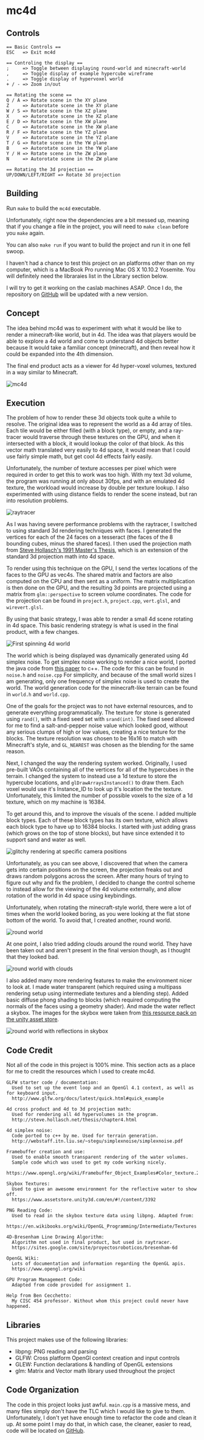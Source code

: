 # mc4d #

## Controls ##
    == Basic Controls ==
    ESC   => Exit mc4d

    == Controling the display ==
    ;     => Toggle between displaying round-world and minecraft-world
    ,     => Toggle display of example hypercube wireframe
    .     => Toggle display of hypervoxel world
    + / - => Zoom in/out

    == Rotating the scene ==
    Q / A => Rotate scene in the XY plane
    Z     => Autorotate scene in the XY plane
    W / S => Rotate scene in the XZ plane
    X     => Autorotate scene in the XZ plane
    E / D => Rotate scene in the XW plane
    C     => Autorotate scene in the XW plane
    R / F => Rotate scene in the YZ plane
    V     => Autorotate scene in the YZ plane
    T / G => Rotate scene in the YW plane
    B     => Autorotate scene in the YW plane
    Y / H => Rotate scene in the ZW plane
    N     => Autorotate scene in the ZW plane

    == Rotating the 3d projection ==
    UP/DOWN/LEFT/RIGHT => Rotate 3d projection

## Building ##
Run `make` to build the `mc4d` executable.

Unfortunately, right now the dependencies are a bit messed up, meaning that if you
change a file in the project, you will need to `make clean` before you `make` again.

You can also `make run` if you want to build the project and run it in one fell swoop.

I haven't had a chance to test this project on an platforms other than on my computer,
which is a MacBook Pro running Mac OS X 10.10.2 Yosemite. You will definitely need
the libraraies list in the Library section below.

I will try to get it working on the caslab machines ASAP. Once I do, the repository on
[GitHub](https://github.com/mystor/mc4d) will be updated with a new version.

## Concept ##
The idea behind mc4d was to experiment with what it would be like to render a minecraft-like world, but in 4d. The idea was that players would be able to explore a 4d world and come to understand 4d objects better because It would take a familiar concept (minecraft), and then reveal how it could be expanded into the 4th dimension.

The final end product acts as a viewer for 4d hyper-voxel volumes, textured in a way similar to Minecraft.

![mc4d](screenshots/mc4d.gif)

## Execution ##
The problem of how to render these 3d objects took quite a while to resolve. The original idea was to represent the world as a 4d array of tiles. Each tile would be either filled (with a block type), or empty, and a ray-tracer would traverse through these textures on the GPU, and when it intersected with a block, it would lookup the color of that block. As this vector math translated very easily to 4d space, it would mean that I could use fairly simple math, but get cool 4d effects fairly easily.

Unfortunately, the number of texture accesses per pixel which were required in order to get this to work was too high. With my text 3d volume, the program was running at only about 30fps, and with an emulated 4d texture, the workload would increase by double per texture lookup. I also experimented with using distance fields to render the scene instead, but ran into resolution problems.

![raytracer](screenshots/wip0.png)

As I was having severe performance problems with the raytracer, I switched to using standard 3d rendering techniques with faces. I generated the vertices for each of the 24 faces on a tesseract (the faces of the 8 bounding cubes, minus the shared faces). I then used the projection math from [Steve Hollasch's 1991 Master's Thesis](http://steve.hollasch.net/thesis/index.html), which is an extension of the standard 3d projection math into 4d space.

To render using this technique on the GPU, I send the vertex locations of the faces to the GPU as vec4s. The shared matrix and factors are also computed on the CPU and then sent as a uniform. The matrix multiplication is then done on the GPU, and the resulting 3d points are projected using a matrix from `glm::perspective` to screen volume coordinates. The code for the projection can be found in `project.h`, `project.cpp`, `vert.glsl`, and `wirevert.glsl`.

By using that basic strategy, I was able to render a small 4d scene rotating in 4d space. This basic rendering strategy is what is used in the final product, with a few changes.

![First spinning 4d world](screenshots/wip1.gif)

The world which is being displayed was dynamically generated using 4d simplex noise. To get simplex noise working to render a nice world, I ported the java code from [this paper](http://webstaff.itn.liu.se/~stegu/simplexnoise/simplexnoise.pdf) to c++. The code for this can be found in `noise.h` and `noise.cpp` For simplicity, and because of the small world sizes I am generating, only one frequency of simplex noise is used to create the world. The world generation code for the minecraft-like terrain can be found in `world.h` and `world.cpp`.

One of the goals for the project was to not have external resources, and to generate everything programmatically. The texture for stone is generated using `rand()`, with a fixed seed set with `srand(int)`. The fixed seed allowed for me to find a salt-and-pepper noise value which looked good, without any serious clumps of high or low values, creating a nice texture for the blocks. The texture resolution was chosen to be 16x16 to match with Minecraft's style, and `GL_NEAREST` was chosen as the blending for the same reason.

Next, I changed the way the rendering system worked. Originally, I used pre-built VAOs containing all of the vertices for all of the hypercubes in the terrain. I changed the system to instead use a 1d texture to store the hypercube locations, and `glDrawArraysInstanced()` to draw them. Each voxel would use it's Instance_ID to look up it's location the the texture. Unfortunately, this limited the number of possible voxels to the size of a 1d texture, which on my machine is 16384.

To get around this, and to improve the visuals of the scene. I added multiple block types. Each of these block types has its own texture, which allows each block type to have up to 16384 blocks. I started with just adding grass (which grows on the top of stone blocks), but have since extended it to support sand and water as well.

![glitchy rendering at specific camera positions](screenshots/wip2.gif)

Unfortunately, as you can see above, I discovered that when the camera gets into certain positions on the screen, the projection freaks out and draws random polygons across the screen. After many hours of trying to figure out why and fix the problem, I decided to change the control scheme to instead allow for the viewing of the 4d volume externally, and allow rotation of the world in 4d space using keybindings.

Unfortunately, when rotating the minecraft-style world, there were a lot of times when the world looked boring, as you were looking at the flat stone bottom of the world. To avoid that, I created another, round world.

![round world](screenshots/wip3.gif)

At one point, I also tried adding clouds around the round world. They have been taken out and aren't present in the final version though, as I thought that they looked bad.

![round world with clouds](screenshots/wip4.gif)

I also added many more rendering features to make the environment nicer to look at. I made water transparent (which required using a multipass rendering setup using intermediate textures and a blending step). Added basic diffuse phong shading to blocks (which required computing the normals of the faces using a geometry shader). And made the water reflect a skybox. The images for the skybox were taken from [this resource pack on the unity asset store](https://www.assetstore.unity3d.com/en/#!/content/3392).

![round world with reflections in skybox](screenshots/wip5.gif)


## Code Credit ##

Not all of the code in this project is 100% mine. This section acts as a place for me to credit the resources which I used to create mc4d.

    GLFW starter code / documentation:
      Used to set up the event loop and an OpenGl 4.1 context, as well as for keyboard input.
      http://www.glfw.org/docs/latest/quick.html#quick_example

    4d cross product and 4d to 3d projection math:
      Used for rendering all 4d hypervolumes in the program.
      http://steve.hollasch.net/thesis/chapter4.html

    4d simplex noise:
      Code ported to c++ by me. Used for terrain generation.
      http://webstaff.itn.liu.se/~stegu/simplexnoise/simplexnoise.pdf

    Framebuffer creation and use:
      Used to enable smooth transparent rendering of the water volumes.
      Sample code which was used to get my code working nicely.
      https://www.opengl.org/wiki/Framebuffer_Object_Examples#Color_texture.2C_Depth_texture

    Skybox Textures:
      Used to give an awesome environment for the reflective water to show off.
      https://www.assetstore.unity3d.com/en/#!/content/3392

    PNG Reading Code:
      Used to read in the skybox texture data using libpng. Adapted from:
      https://en.wikibooks.org/wiki/OpenGL_Programming/Intermediate/Textures

    4D-Bresenham Line Drawing Algorithm:
      Algorithm not used in final product, but used in raytracer.
      https://sites.google.com/site/proyectosroboticos/bresenham-6d

    OpenGL Wiki:
      Lots of documentation and information regarding the OpenGL apis.
      https://www.opengl.org/wiki

    GPU Program Management Code:
      Adapted from code provided for assignment 1.

    Help from Ben Cecchetto:
      My CISC 454 professor. Without whom this project could never have happened.

## Libraries ##
This project makes use of the following libraries:

* libpng: PNG reading and parsing
* GLFW: Cross platform OpenGl context creation and input controls
* GLEW: Function declarations & handling of OpenGL extensions
* glm: Matrix and Vector math library used throughout the project

## Code Organization ##
The code in this project looks just awful. `main.cpp` is a massive mess, and many files
simply don't have the TLC which I would like to give to them. Unfortunately, I don't yet
have enough time to refactor the code and clean it up. At some point I may do that, in
which case, the cleaner, easier to read, code will be located on [GitHub](https://github.com/mystor/mc4d).
